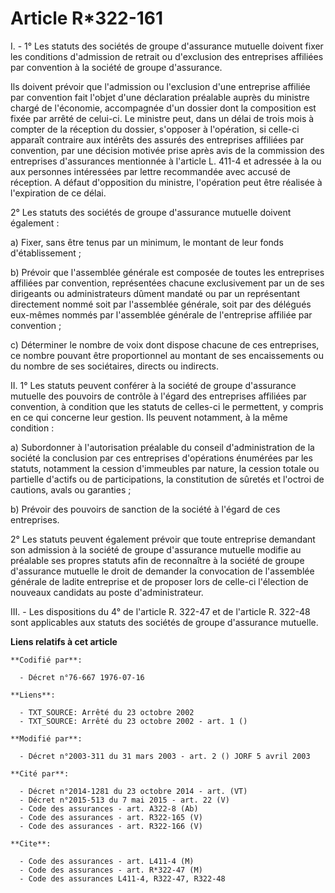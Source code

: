 # Article R*322-161

I. - 1° Les statuts des sociétés de groupe d'assurance mutuelle doivent fixer les conditions d'admission de retrait ou
d'exclusion des entreprises affiliées par convention à la société de groupe d'assurance.

Ils doivent prévoir que l'admission ou l'exclusion d'une entreprise affiliée par convention fait l'objet d'une déclaration
préalable auprès du ministre chargé de l'économie, accompagnée d'un dossier dont la composition est fixée par arrêté de
celui-ci. Le ministre peut, dans un délai de trois mois à compter de la réception du dossier, s'opposer à l'opération, si
celle-ci apparaît contraire aux intérêts des assurés des entreprises affiliées par convention, par une décision motivée prise
après avis de la commission des entreprises d'assurances mentionnée à l'article L. 411-4 et adressée à la ou aux personnes
intéressées par lettre recommandée avec accusé de réception. A défaut d'opposition du ministre, l'opération peut être
réalisée à l'expiration de ce délai.

2° Les statuts des sociétés de groupe d'assurance mutuelle doivent également :

a) Fixer, sans être tenus par un minimum, le montant de leur fonds d'établissement ;

b) Prévoir que l'assemblée générale est composée de toutes les entreprises affiliées par convention, représentées chacune
exclusivement par un de ses dirigeants ou administrateurs dûment mandaté ou par un représentant directement nommé soit par
l'assemblée générale, soit par des délégués eux-mêmes nommés par l'assemblée générale de l'entreprise affiliée par
convention ;

c) Déterminer le nombre de voix dont dispose chacune de ces entreprises, ce nombre pouvant être proportionnel au montant de
ses encaissements ou du nombre de ses sociétaires, directs ou indirects.

II. 1° Les statuts peuvent conférer à la société de groupe d'assurance mutuelle des pouvoirs de contrôle à l'égard des
entreprises affiliées par convention, à condition que les statuts de celles-ci le permettent, y compris en ce qui concerne
leur gestion. Ils peuvent notamment, à la même condition :

a) Subordonner à l'autorisation préalable du conseil d'administration de la société la conclusion par ces entreprises
d'opérations énumérées par les statuts, notamment la cession d'immeubles par nature, la cession totale ou partielle d'actifs
ou de participations, la constitution de sûretés et l'octroi de cautions, avals ou garanties ;

b) Prévoir des pouvoirs de sanction de la société à l'égard de ces entreprises.

2° Les statuts peuvent également prévoir que toute entreprise demandant son admission à la société de groupe d'assurance
mutuelle modifie au préalable ses propres statuts afin de reconnaître à la société de groupe d'assurance mutuelle le droit de
demander la convocation de l'assemblée générale de ladite entreprise et de proposer lors de celle-ci l'élection de nouveaux
candidats au poste d'administrateur.

III. - Les dispositions du 4° de l'article R. 322-47 et de l'article R. 322-48 sont applicables aux statuts des sociétés de
groupe d'assurance mutuelle.

**Liens relatifs à cet article**

	**Codifié par**:

	  - Décret n°76-667 1976-07-16

	**Liens**:

	  - TXT_SOURCE: Arrêté du 23 octobre 2002
	  - TXT_SOURCE: Arrêté du 23 octobre 2002 - art. 1 ()

	**Modifié par**:

	  - Décret n°2003-311 du 31 mars 2003 - art. 2 () JORF 5 avril 2003

	**Cité par**:

	  - Décret n°2014-1281 du 23 octobre 2014 - art. (VT)
	  - Décret n°2015-513 du 7 mai 2015 - art. 22 (V)
	  - Code des assurances - art. A322-8 (Ab)
	  - Code des assurances - art. R322-165 (V)
	  - Code des assurances - art. R322-166 (V)

	**Cite**:

	  - Code des assurances - art. L411-4 (M)
	  - Code des assurances - art. R*322-47 (M)
	  - Code des assurances L411-4, R322-47, R322-48

